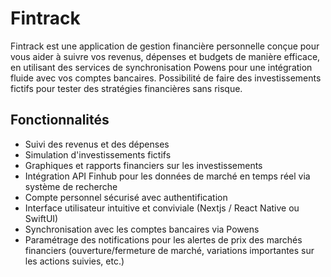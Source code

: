 # Fintrack

Fintrack est une application de gestion financière personnelle conçue pour vous aider à suivre vos revenus, dépenses et budgets de manière efficace, en utilisant des services de synchronisation Powens pour une intégration fluide avec vos comptes bancaires.
Possibilité de faire des investissements fictifs pour tester des stratégies financières sans risque.

## Fonctionnalités

- Suivi des revenus et des dépenses
- Simulation d'investissements fictifs
- Graphiques et rapports financiers sur les investissements
- Intégration API Finhub pour les données de marché en temps réel via système de recherche
- Compte personnel sécurisé avec authentification
- Interface utilisateur intuitive et conviviale (Nextjs / React Native ou SwiftUI)
- Synchronisation avec les comptes bancaires via Powens
- Paramétrage des notifications pour les alertes de prix des marchés financiers (ouverture/fermeture de marché, variations importantes sur les actions suivies, etc.)